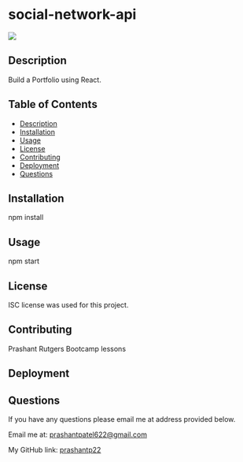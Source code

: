 # social-network-api

<img src="https://img.shields.io/badge/license-ISC-blue"/>
    
  ## Description
  Build a Portfolio using React.
    
  ## Table of Contents
  - [Description](#description)
  - [Installation](#installation)
  - [Usage](#usage)
  - [License](#license)
  - [Contributing](#contributing)
  - [Deployment](#deployment)
  - [Questions](#questions)
    
  ## Installation
  npm install

  ## Usage
  npm start
    
  ## License
  ISC license was used for this project.

  ## Contributing
  Prashant
  Rutgers Bootcamp lessons

  ## Deployment
  
    
  ## Questions
  If you have any questions please email me at address provided below.
    
  Email me at: [prashantpatel622@gmail.com](prashantpatel622@gmail.com)

  My GitHub link: [prashantp22](https://github.com/prashantp22)